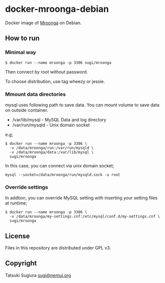 docker-mroonga-debian
============================

Docker image of [Mroonga](http://mroonga.org/) on Debian.

How to run
----------

### Minimal way

    $ docker run --name mroonga -p 3306 sugi/mroonga

Then connect by root without password.

To choose distribution, use tag wheezy or jessie.

### Mmount data directories

mysql uses following path to save data.
You can mount volume to save data on outside container.

* /var/lib/mysql - MySQL Data and log directory
* /var/run/mysqld - Unix domain socket

e.g;

    $ docker run --name mroonga -p 3306 \
      -v /data/mroonga/run:/var/run/mysqld \
      -v /data/mroonga/data:/var/lib/mysql \
      sugi/mroonga

In this case, you can connect via unix domain socket;

    mysql --socket=/data/mroonga/run/mysqld.sock -u root

### Override settings

In addtion, you can override MySQL setting with
inserting your setting files at runtime;

    $ docker run --name mroonga -p 3306 \
      -v /data/mroonga/my-settings.cnf:/etc/mysql/conf.d/my-settings.cnf \
      sugi/mroonga

License
-------

Files in this repository are distributed under GPL v3.

Copyright
---------

Tatsuki Sugiura <sugi@nemui.org>

